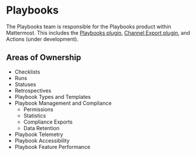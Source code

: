 # Playbooks

The Playbooks team is responsible for the Playbooks product within Mattermost. This includes the [Playbooks plugin](https://github.com/mattermost/mattermost-plugin-playbooks), [Channel Export plugin](https://github.com/mattermost/mattermost-plugin-channel-export), and Actions (under development).

## Areas of Ownership

- Checklists
- Runs
- Statuses
- Retrospectives
- Playbook Types and Templates 
- Playbook Management and Compliance
  - Permissions
  - Statistics
  - Compliance Exports
  - Data Retention
- Playbook Telemetry
- Playbook Accessibility
- Playbook Feature Performance
